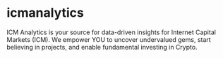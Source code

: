# icmanalytics
ICM Analytics is your source for data-driven insights for Internet Capital Markets (ICM). We empower YOU to uncover undervalued gems, start believing in projects, and enable fundamental investing in Crypto.
